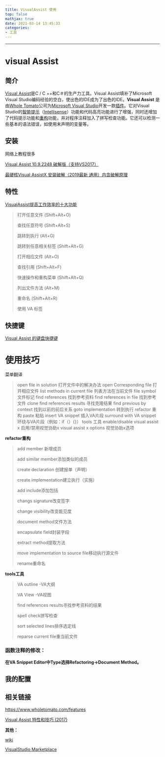 ```yaml
---
title: VisualAssist 使用
top: false
mathjax: true
date: 2021-03-14 13:45:33
categories:
- 工具
---
```


-----

# visual Assist

## 简介

[Visual Assist](https://www.wholetomato.com/)是C / C ++和C＃的生产力工具。Visual Assist填补了Microsoft Visual Studio编码经验的空白，使出色的IDE成为了出色的IDE。**Visual Assist** 是由[Whole Tomato](https://zh.wikipedia.org/w/index.php?title=Whole_Tomato&action=edit&redlink=1)公司为[Microsoft Visual Studio](https://zh.wikipedia.org/wiki/Microsoft_Visual_Studio)开发一款[插件](https://zh.wikipedia.org/wiki/插件)。它对Visual Studio的[智能提示](https://zh.wikipedia.org/w/index.php?title=智能提示&action=edit&redlink=1)（[Intellisense](https://zh.wikipedia.org/w/index.php?title=Intellisense&action=edit&redlink=1)）功能和代码高亮功能进行了增强，同时还增加了代码提示功能和[重构](https://zh.wikipedia.org/wiki/重构)功能，并对程序注释加入了拼写检查功能。它还可以检测一些基本的语法错误，如使用未声明的变量等。

## 安装

网络上教程很多

[Visual Assist 10.9.2248 破解版（支持VS2017）](https://www.cnblogs.com/Braveliu/p/9460391.html)

[最硬核Visual AssistX 安装破解（2019最新 通用）内含破解原理](https://blog.csdn.net/Giser_D/article/details/90291889)

## 特性

[VisualAssist提高工作效率的十大功能](https://www.wholetomato.com/learn/top10)

> 打开任意文件 (Shift+Alt+O)
>
> 查找任意符号 (Shift+Alt+S)
>
> 跳转到执行 (Alt+G)
>
> 跳转到任意相关标签 (Shift+Alt+G)
>
> 打开相应文件 (Alt+O)
>
> 查找引用 (Shift+Alt+F)
>
> 快速操作和重构菜单 (Shift+Alt+Q)
>
> 列出文件方法 (Alt+M)
>
> 重命名 (Shift+Alt+R)
>
> 使用 VA 标签

## 快捷键

[Visual Assist 的键盘快捷键](https://www.wholetomato.com/learn/keyboardShortcuts)

# 使用技巧

菜单翻译

> open file in solution 打开文件中的解决办法
> open Corresponding file 打开相应文件
> list methods in current file 列表方法在当前文件
> file symbol 文件标记
> find references 找到参考资料
> find references in file 找到参考文件
> clone find references results 寻找克隆结果
> find previous by context 找到以前的前后关系
> goto implementation 转到执行
> refactor 重构
> paste 粘贴
> insert VA snippet 插入VA片段
> surround with VA snippet 环绕与VA片段（例如：if（）{}）
> tools 工具
> enable/disable visual assist x 启用/禁用视觉协助x
> visual assist x options 视觉协助x选项

**refactor重构**

> add member 新增成员
>
> add similar member添加类似的成员
>
> create declaration 创建报单（声明）
>
> create implementation建立执行（实施）
>
> add include添加包括
>
> changs signature改变签字
>
> change visibility改变能见度
>
> document method文件方法
>
> encapsulate field封装字段
>
> extract method提取方法
>
> move implementation to source file移动执行源文件
>
> rename重命名

**tools工具**

> VA outline -VA大纲
>
> VA View -VA视图
>
> find references results寻找参考资料的结果
>
> spell check拼写检查
>
> sort selected lines排序选定线
>
> reparse current file重当前文件

### **函数注释的修改：**

**在VA Snippet Editor中Type选择Refactoring->Document Method。**

## 我的配置

## 相关链接

https://www.wholetomato.com/features

[Visual Assist 特性和技巧 (2017)](https://zhuanlan.zhihu.com/p/26643499)

**其他：**

[wiki](https://zh.wikipedia.org/zh-hans/Visual_Assist)

[VisualStudio Marketplace](https://marketplace.visualstudio.com/items?itemName=WholeTomatoSoftware.VisualAssist)
